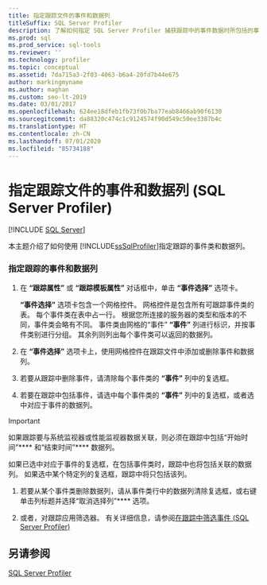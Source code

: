 ```yaml
---
title: 指定跟踪文件的事件和数据列
titleSuffix: SQL Server Profiler
description: 了解如何指定 SQL Server Profiler 捕获跟踪中的事件数据时所包括的事件类和数据列。
ms.prod: sql
ms.prod_service: sql-tools
ms.reviewer: ''
ms.technology: profiler
ms.topic: conceptual
ms.assetid: 7da715a3-2f03-4063-b6a4-20fd7b44e675
author: markingmyname
ms.author: maghan
ms.custom: seo-lt-2019
ms.date: 03/01/2017
ms.openlocfilehash: 624ee18dfeb1fb73f0b7ba77eab8466ab90f6130
ms.sourcegitcommit: da88320c474c1c9124574f90d549c50ee3387b4c
ms.translationtype: HT
ms.contentlocale: zh-CN
ms.lasthandoff: 07/01/2020
ms.locfileid: "85734188"
---
```

# <a name="specify-events-and-data-columns-for-a-trace-file-sql-server-profiler"></a>指定跟踪文件的事件和数据列 (SQL Server Profiler)

 [!INCLUDE [SQL Server](../../includes/applies-to-version/sqlserver.md)]

本主题介绍了如何使用 [!INCLUDE[ssSqlProfiler](../../includes/sssqlprofiler-md.md)]指定跟踪的事件类和数据列。  
  
### <a name="to-specify-events-and-data-columns-for-a-trace"></a>指定跟踪的事件和数据列  
  
1.  在 **“跟踪属性”** 或 **“跟踪模板属性”** 对话框中，单击 **“事件选择”** 选项卡。  
  
     **“事件选择”** 选项卡包含一个网格控件。 网格控件是包含所有可跟踪事件类的表。 每个事件类在表中占一行。 根据您所连接的服务器的类型和版本的不同，事件类会略有不同。 事件类由网格的“事件” **“事件”** 列进行标识，并按事件类别进行分组。 其余列则列出每个事件类可以返回的数据列。  
  
2.  在 **“事件选择”** 选项卡上，使用网格控件在跟踪文件中添加或删除事件和数据列。  
  
3.  若要从跟踪中删除事件，请清除每个事件类的 **“事件”** 列中的复选框。  
  
4.  若要在跟踪中包括事件，请选中每个事件类的 **“事件”** 列中的复选框，或者选中对应于事件的数据列。  
  
> [!IMPORTANT]  
>  如果跟踪要与系统监视器或性能监视器数据关联，则必须在跟踪中包括“开始时间”**** 和“结束时间”**** 数据列。  
  
 如果已选中对应于事件的复选框，在包括事件类时，跟踪中也将包括关联的数据列。 如果选中某个特定列的复选框，跟踪中将只包括该列。  
  
1.  若要从某个事件类删除数据列，请从事件类行中的数据列清除复选框，或右键单击列标题并选择“取消选择列”**** 选项。  
  
2.  或者，对跟踪应用筛选器。 有关详细信息，请参阅[在跟踪中筛选事件 (SQL Server Profiler)](../../tools/sql-server-profiler/filter-events-in-a-trace-sql-server-profiler.md)  
  
## <a name="see-also"></a>另请参阅  
 [SQL Server Profiler](../../tools/sql-server-profiler/sql-server-profiler.md)  
  
  
